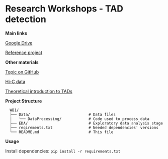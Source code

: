 # Research Workshops - TAD detection

**Main links**

[Google Drive](https://drive.google.com/drive/folders/1o9ehlFC2utvmaTm7m3JgAYWl-HqLfTD7)

[Reference project](https://www.ncbi.nlm.nih.gov/pmc/articles/PMC5389712/)

**Other materials**

[Topic on GitHub](https://github.com/topics/3d-genome)

[Hi-C data](https://github.com/mdozmorov/HiC_data)

<!--[Tutorial for R package](https://bioconductor.org/books/devel/OHCA/pages/visualization.html)-->

<!--[Theoretical introduction to Hi-C](https://www.youtube.com/watch?v=Hk5ixO7Tb24&ab_channel=XiaoleShirleyLiu)-->

[Theoretical introduction to TADs](https://www.youtube.com/watch?v=hg24ZIX06Tk&ab_channel=XiaoleShirleyLiu)

**Project Structure**

```
  WB1/
  ├── Data/                          # Data files    
  |   └── DataProcessing/            # Code used to process data
  ├── EDA/                           # Exploratory data analysis stage
  ├── reqirements.txt                # Needed dependencies' versions
  └── README.md                      # This file
```

**Usage**

Install dependencies: `pip install -r requirements.txt`

